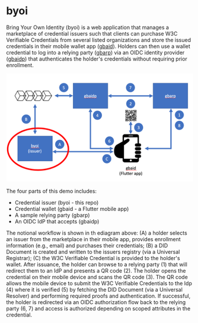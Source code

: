 # byoi

Bring Your Own Identity (byoi) is a web application that manages a
marketplace of credential issuers such that clients can purchase W3C
Verifiable Credentials from several listed organizations and store the
issued credentials in their mobile wallet app
([gbaid](https://https://github.com/Veridium/gbaid)).  Holders can
then use a wallet credential to log into a relying party
([gbarp](https://github.com/Veridium/gbarp)) via an OIDC identity
provider ([gbaidp](https://github.com/Veridium/gbaidp)) that
authenticates the holder's credentials without requiring prior
enrollment.

![GBA Bring Your Own Identity](byoi.png "GBA Bring Your Own Identity")

The four parts of this demo includes:

* Credential issuer (byoi - this repo)
* Credential wallet (gbaid - a Flutter mobile app)
* A sample relying party (gbarp)
* An OIDC IdP that accepts (gbaidp)

The notional workflow is shown in th ediagram above: (A) a holder
selects an issuer from the marketplace in their mobile app, provides
enrollment information (e.g., email) and purchases their credentials;
(B) a DID Document is created and written to the issuers registry (via
a Universal Registrar); (C) the W3C Verifiable Credential is provided
to the holder's wallet.  After issuance, the holder can browse to a
relying party (1) that will redirect them to an IdP and presents a QR
code (2).  The holder opens the credential on their mobile device and
scans the QR code (3).  The QR code allows the mobile device to submit
the W3C Verifiable Credentials to the Idp (4) where it is verified (5)
by fetching the DID Document (via a Universal Resolver) and performing
required proofs and authentication.  If successful, the holder is
redirected via an OIDC authorization flow back to the relying party
(6, 7) and access is authorized depending on scoped attributes in the
credential.

